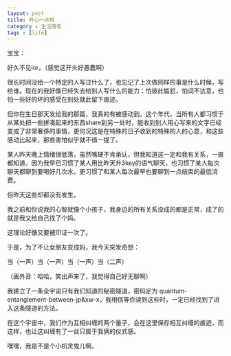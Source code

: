 ```yaml
---
layout: post
title: 开心一点鸭
category : 生活随笔
tags : [life]
---
```


宝宝：

好久不见lor。（感觉这开头好愚蠢啊）

很长时间没给一个特定的人写过什么了，也忘记了上次做同样的事是什么时候，写给谁。现在的我好像已经失去给别人写什么的能力：怕彼此尴尬，怕词不达意，也怕一些好的坏的感受在别处就此留下痕迹。

但你在生日那天发给我的那篇，我真的有被感动到。这个年代，当所有人都习惯于从某处把一些拼凑起来的东西share到另一处时，能收到别人用心写来的文字已经变成了非常奢侈的事情，更何况这是在特殊的日子收到的特殊的人的心意，和这些感动比起来，那些害怕似乎就不值一提了。

某人昨天晚上情绪很低落，虽然嘴硬不肯承认，但我知道这一定和我有关系，一直都知道。因为我早已习惯了某人用比昨天升3key的语气聊天，也习惯了某人每次聊天都聊到要喝好几次水，更习惯了和某人每次最早也要聊到一点结束的最低消费。

但昨天这些却都没有发生。

我之前和你说我的心智就像个小孩子，我身边的所有关系没成的都是正常，成了的就是我又给自己找了个妈。

这理论好像又要被印证一次了。

于是，为了不让女朋友变成妈，我今天突发奇想：

当（一声）当（一声）当（一声）当（二声）

（画外音：哈哈，笑出声来了，我觉得自己好无聊啊）

我建立了一条全宇宙只有我们知道的秘密隧道，密码定为 quantum-entanglement-between-jp&xw-x，我相信等你读到这些时，一定已经找到了进入这条隧道的方法。

在这个宇宙中，我们作为互相纠缠的两个量子，会在这里保存相互纠缠的痕迹，而这样，也让这纠缠有了一丝只属于我俩的仪式感。

嘿嘿，我是不是个小机灵鬼儿啊。
